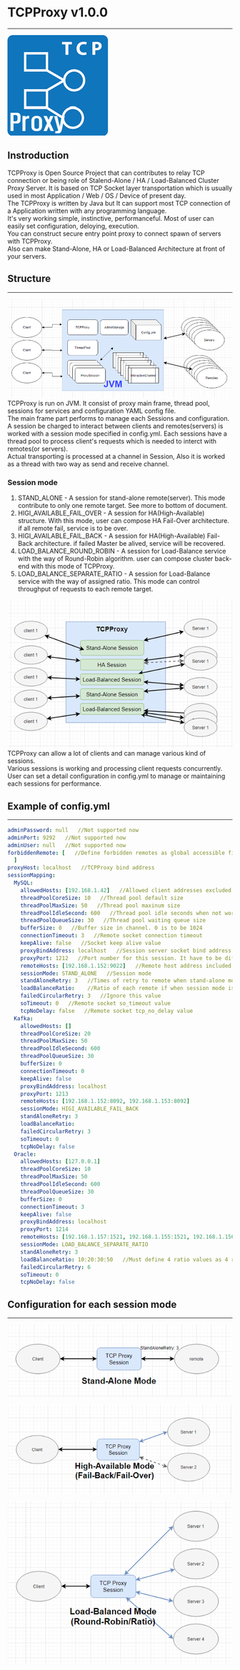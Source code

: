 # TCPProxy v1.0.0
---  
![title_image](./image/tcp.png)  


## Instroduction
TCPProxy is Open Source Project that can contributes to relay TCP connection or being role of Stalend-Alone / HA / Load-Balanced Cluster Proxy Server. It is based on TCP Socket layer transportation which is usually used in most Application / Web / OS / Device of present day.  
The TCPProxy is written by Java but It can support most TCP connection of a Application written with any programming language.  
It's very working simple, instinctive, performanceful. Most of user can easily set configuration, deloying, execution.  
You can construct secure entry point proxy to connect spawn of servers with TCPProxy.  
Also can make Stand-Alone, HA or Load-Balanced Architecture at front of your servers.  


## Structure
---  
![structure_image](./image/tcpproxy-structure.png)  
TCPProxy is run on JVM. It consist of proxy main frame, thread pool, sessions for services and configuration YAML config file.  
The main frame part performs to manage each Sessions and configuration. A session be charged to interact between clients and remotes(servers) is worked with a session mode specified in config.yml. 
Each sessions have a thread pool to process client's requests which is needed to interct with remotes(or servers).  
Actual transporting is processed at a channel in Session, Also it is worked as a thread with two way as send and receive channel.  

### Session mode  
1. STAND_ALONE - A session for stand-alone remote(server). This mode contribute to only one remote target. See more to bottom of document.
2. HIGI_AVAILABLE_FAIL_OVER - A session for HA(High-Available) structure. With this mode, user can compose HA Fail-Over architecture. if all remote fail, service is to be over.
3. HIGI_AVAILABLE_FAIL_BACK - A session for HA(High-Available) Fail-Back architecture. if failed Master be alived, service will be recovered.
4. LOAD_BALANCE_ROUND_ROBIN - A session for Load-Balance service with the way of Round-Robin algorithm. user can compose cluster back-end with this mode of TCPProxy.
5. LOAD_BALANCE_SEPARATE_RATIO - A session for Load-Balance service with the way of assigned ratio. This mode can control throughput of requests to each remote target.

![structure1_image](./image/tcpproxy-structure1.png)  
TCPProxy can allow a lot of clients and can manage various kind of sessions.  
Various sessions is working and processing client requests concurrently. User can set a detail configuration in config.yml to manage or maintaining each sessions for performance.  


## Example of config.yml
---
```yml
adminPassword: null   //Not supported now
adminPort: 9292   //Not supported now
adminUser: null   //Not supported now
forbiddenRemote: [   //Define forbidden remotes as global accessible filter
  ]
proxyHost: localhost   //TCPProxy bind address
sessionMapping:
  MySQL:
    allowedHosts: [192.168.1.42]   //Allowed client addresses excluded port. To empty this list is to allow all clients.
    threadPoolCoreSize: 10   //Thread pool default size
    threadPoolMaxSize: 50   //Thread pool maxinum size
    threadPoolIdleSecond: 600   //Thread pool idle seconds when not working
    threadPoolQueueSize: 30   //Thread pool waiting queue size
    bufferSize: 0   //Buffer size in channel. 0 is to be 1024
    connectionTimeout: 3   //Remote socket connection timeout
    keepAlive: false   //Socket keep alive value
    proxyBindAddress: localhost   //Session server socket bind address. if your host don't use multi network interfaces, leave this value default.
    proxyPort: 1212   //Port number for this session. It have to be different value at each session, otherwise it can be occuring 'Bind Exception'.
    remoteHosts: [192.168.1.152:9022]   //Remote host address included port. Session mode is 'STAND_ALONE' so the remoteHosts can has only one address of remote.
    sessionMode: STAND_ALONE   //Session mode
    standAloneRetry: 3   //Times of retry to remote when stand-alone mode
    loadBalanceRatio:    //Ratio of each remote if when session mode is 'LOAD_BALANCE_SEPARATE_RATIO'
    failedCircularRetry: 3   //Ignore this value
    soTimeout: 0   //Remote socket so_timeout value
    tcpNoDelay: false   //Remote socket tcp_no_delay value
  Kafka:
    allowedHosts: []
    threadPoolCoreSize: 20
    threadPoolMaxSize: 50
    threadPoolIdleSecond: 600
    threadPoolQueueSize: 30
    bufferSize: 0
    connectionTimeout: 0
    keepAlive: false
    proxyBindAddress: localhost
    proxyPort: 1213
    remoteHosts: [192.168.1.152:8092, 192.168.1.153:8092]
    sessionMode: HIGI_AVAILABLE_FAIL_BACK
    standAloneRetry: 3
    loadBalanceRatio: 
    failedCircularRetry: 3
    soTimeout: 0
    tcpNoDelay: false
  Oracle:
    allowedHosts: [127.0.0.1]
    threadPoolCoreSize: 10
    threadPoolMaxSize: 50
    threadPoolIdleSecond: 600
    threadPoolQueueSize: 30
    bufferSize: 0
    connectionTimeout: 3
    keepAlive: false
    proxyBindAddress: localhost
    proxyPort: 1214
    remoteHosts: [192.168.1.157:1521, 192.168.1.155:1521, 192.168.1.156:1521, 192.168.1.158:1521]   //Four remote cluster host.
    sessionMode: LOAD_BALANCE_SEPARATE_RATIO
    standAloneRetry: 3
    loadBalanceRatio: 10:20:30:50   //Must define 4 ratio values as 4 remote host is defined in 'remoteHosts' field.
    failedCircularRetry: 6
    soTimeout: 0
    tcpNoDelay: false
```


## Configuration for each session mode
---  
![stand-alone_image](./image/stand-alone.png)  



![ha_image](./image/ha.png)  



![load-balanced_image](./image/load-balanced.png)  

